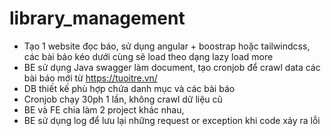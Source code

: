 # library_management
+ Tạo 1 website đọc báo, sử dụng angular + boostrap hoặc tailwindcss, các bài báo kéo dưới cùng sẽ load theo dạng lazy load more
+ BE sử dụng Java swagger làm document, tạo cronjob để crawl data các bài báo mới từ https://tuoitre.vn/ 
+ DB thiết kế phù hợp chứa danh mục và các bài báo
+ Cronjob chạy 30ph 1 lần, không crawl dữ liệu cũ
+ BE và FE chia làm 2 project khác nhau,
+ BE sử dụng log để lưu lại những request or exception khi code xảy ra lỗi
